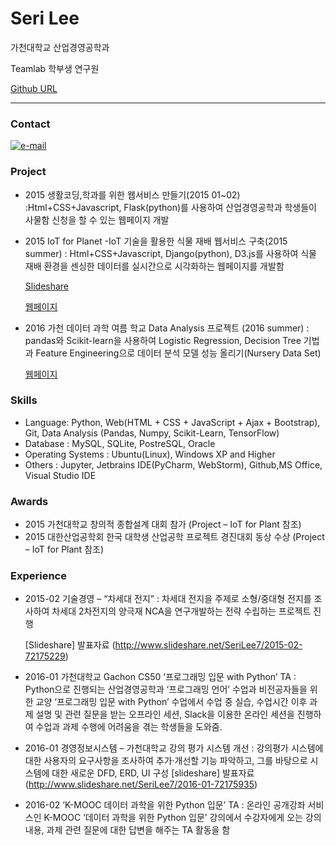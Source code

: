# Seri Lee
가천대학교 산업경영공학과

Teamlab 학부생 연구원 

[Github URL](https://github.com/TeamLab)

* * * 

### Contact 
[![e-mail](https://img.shields.io/badge/email-asdd565seri@gmail.com-blue.svg)](mailto:asdd565seri@gmail.com)

### Project

- 2015 생활코딩,학과를 위한 웹서비스 만들기(2015 01~02)
:Html+CSS+Javascript, Flask(python)를 사용하여 산업경영공학과 학생들이 사물함 신청을 할 수 있는 웹페이지 개발

- 2015 IoT for Planet -IoT 기술을 활용한 식물 재배 웹서비스 구축(2015  summer)
: Html+CSS+Javascript, Django(python), D3.js를 사용하여 식물 재배 환경을 센싱한 데이터를 실시간으로 시각화하는 웹페이지를 개발함 

	[Slideshare]()

	[웹페이지](https://github.com/hyoenju/ginseng)

- 2016 가천 데이터 과학 여름 학교 Data Analysis 프로젝트 (2016 summer)
: pandas와 Scikit-learn을 사용하여 Logistic Regression, Decision Tree 기법과 Feature	 Engineering으로 데이터 분석 모델 성능 올리기(Nursery Data Set)

	[웹페이지]()


### Skills

- Language: Python, Web(HTML +  CSS + JavaScript + Ajax + Bootstrap), Git, Data Analysis (Pandas, Numpy, Scikit-Learn, TensorFlow)
- Database : MySQL, SQLite, PostreSQL, Oracle
- Operating Systems : Ubuntu(Linux), Windows XP and Higher
- Others : Jupyter, Jetbrains IDE(PyCharm, WebStorm), Github,MS Office, Visual Studio IDE


### Awards
- 2015 가천대학교 창의적 종합설계 대회 참가 (Project – IoT for Plant 참조)
- 2015 대한산업공학회 한국 대학생 산업공학 프로젝트 경진대회 동상 수상 (Project – IoT for Plant 참조)


### Experience
- 2015-02 기술경영 – “차세대 전지”
: 차세대 전지을 주제로 소형/중대형 전지를 조사하여  차세대 2차전지의 양극재 NCA을 연구개발하는 전략 수립하는 프로젝트 진행
	
    [Slideshare] 발표자료 (http://www.slideshare.net/SeriLee7/2015-02-72175229)

- 2016-01 가천대학교 Gachon CS50 ‘프로그래밍 입문 with Python’ TA
: Python으로 진행되는 산업경영공학과 ‘프로그래밍 언어’ 수업과 비전공자들을 위한 교양 ‘프로그래밍 입문 with Python’ 수업에서 수업 중 실습, 수업시간 이후 과제 설명 및 관련 질문을 받는 오프라인 세션, Slack을 이용한 온라인 세션을 진행하여 수업과 과제 수행에 어려움을 겪는 학생들을 도와줌.

- 2016-01 경영정보시스템 – 가천대학교 강의 평가 시스템 개선
: 강의평가 시스템에 대한 사용자의 요구사항을 조사하여 추가·개선할 기능 파악하고, 그를 바탕으로 시스템에 대한 새로운 DFD, ERD, UI 구성
 [slideshare] 발표자료(http://www.slideshare.net/SeriLee7/2016-01-72175935)
 
- 2016-02 ‘K-MOOC 데이터 과학을 위한 Python 입문’ TA
: 온라인 공개강좌 서비스인 K-MOOC ‘데이터 과학을 위한 Python 입문’ 강의에서 수강자에게 오는 강의 내용, 과제 관련 질문에 대한 답변을 해주는 TA 활동을 함
